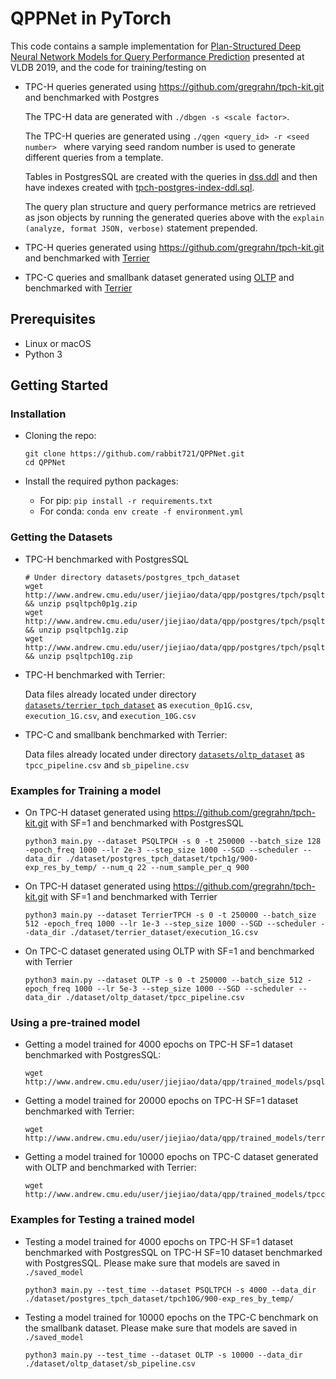 # QPPNet in PyTorch

This code contains a sample implementation for [Plan-Structured Deep Neural Network Models for Query Performance Prediction](https://arxiv.org/pdf/1902.00132.pdf) presented at VLDB 2019, and the code for training/testing on

- TPC-H queries generated using https://github.com/gregrahn/tpch-kit.git and benchmarked with Postgres

  The TPC-H data are generated with `./dbgen -s <scale factor>`.

  The TPC-H queries are generated using `./qgen <query_id> -r <seed number> ` where varying seed random number is used to generate different queries from a template.

  Tables in PostgresSQL are created with the queries in [dss.ddl](https://github.com/gregrahn/tpch-kit/blob/master/dbgen/dss.ddl) and then have indexes created with [tpch-postgres-index-ddl.sql](https://github.com/oltpbenchmark/oltpbench/blob/master/src/com/oltpbenchmark/benchmarks/tpch/ddls/tpch-postgres-index-ddl.sql).

  The query plan structure and query performance metrics are retrieved as json objects by running the generated queries above with the `explain (analyze, format JSON, verbose)` statement prepended.

- TPC-H queries generated using https://github.com/gregrahn/tpch-kit.git and benchmarked with [Terrier](https://github.com/cmu-db/terrier)

- TPC-C queries and smallbank dataset generated using [OLTP](https://github.com/oltpbenchmark/oltpbench) and benchmarked with [Terrier](https://github.com/cmu-db/terrier)

## Prerequisites

- Linux or macOS
- Python 3

## Getting Started

### Installation

- Cloning the repo:

  ```
  git clone https://github.com/rabbit721/QPPNet.git
  cd QPPNet
  ```

- Install the required python packages:
  - For pip: `pip install -r requirements.txt`
  - For conda: `conda env create -f environment.yml`

### Getting the Datasets

- TPC-H benchmarked with PostgresSQL

  ```
  # Under directory datasets/postgres_tpch_dataset
  wget http://www.andrew.cmu.edu/user/jiejiao/data/qpp/postgres/tpch/psqltpch0p1g.zip && unzip psqltpch0p1g.zip
  wget http://www.andrew.cmu.edu/user/jiejiao/data/qpp/postgres/tpch/psqltpch1g.zip && unzip psqltpch1g.zip
  wget http://www.andrew.cmu.edu/user/jiejiao/data/qpp/postgres/tpch/psqltpch10g.zip && unzip psqltpch10g.zip
  ```

- TPC-H benchmarked with Terrier:

  Data files already located under directory [`datasets/terrier_tpch_dataset`](https://github.com/rabbit721/QPPNet/tree/master/dataset/terrier_tpch_dataset) as `execution_0p1G.csv`, `execution_1G.csv`, and `execution_10G.csv`

- TPC-C and smallbank benchmarked with Terrier:

  Data files already located under directory [`datasets/oltp_dataset`](https://github.com/rabbit721/QPPNet/tree/master/dataset/terrier_tpch_dataset) as `tpcc_pipeline.csv` and `sb_pipeline.csv`

### Examples for Training a model

- On TPC-H dataset generated using https://github.com/gregrahn/tpch-kit.git with SF=1 and benchmarked with PostgresSQL

  ```
  python3 main.py --dataset PSQLTPCH -s 0 -t 250000 --batch_size 128 -epoch_freq 1000 --lr 2e-3 --step_size 1000 --SGD --scheduler --data_dir ./dataset/postgres_tpch_dataset/tpch1g/900-exp_res_by_temp/ --num_q 22 --num_sample_per_q 900
  ```

- On TPC-H dataset generated using https://github.com/gregrahn/tpch-kit.git with SF=1 and benchmarked with Terrier

  ```
  python3 main.py --dataset TerrierTPCH -s 0 -t 250000 --batch_size 512 -epoch_freq 1000 --lr 1e-3 --step_size 1000 --SGD --scheduler --data_dir ./dataset/terrier_dataset/execution_1G.csv
  ```

- On TPC-C dataset generated using OLTP with SF=1 and benchmarked with Terrier

  ```
  python3 main.py --dataset OLTP -s 0 -t 250000 --batch_size 512 -epoch_freq 1000 --lr 5e-3 --step_size 1000 --SGD --scheduler --data_dir ./dataset/oltp_dataset/tpcc_pipeline.csv
  ```

### Using a pre-trained model

- Getting a model trained for 4000 epochs on TPC-H SF=1 dataset benchmarked with PostgresSQL:

  ```
  wget http://www.andrew.cmu.edu/user/jiejiao/data/qpp/trained_models/psqltpch_epoch4000.zip
  ```

- Getting a model trained for 20000 epochs on TPC-H SF=1 dataset benchmarked with Terrier:

  ```
  wget http://www.andrew.cmu.edu/user/jiejiao/data/qpp/trained_models/terriertpch_epoch20000.zip
  ```

- Getting a model trained for 10000 epochs on TPC-C dataset generated with OLTP and benchmarked with Terrier:

  ```
  wget http://www.andrew.cmu.edu/user/jiejiao/data/qpp/trained_models/tpcc_epoch10000.zip
  ```

### Examples for Testing a trained model

- Testing a model trained for 4000 epochs on TPC-H SF=1 dataset benchmarked with PostgresSQL on TPC-H SF=10 dataset benchmarked with PostgresSQL.
  Please make sure that models are saved in `./saved_model`

  ```
  python3 main.py --test_time --dataset PSQLTPCH -s 4000 --data_dir ./dataset/postgres_tpch_dataset/tpch10G/900-exp_res_by_temp/
  ```

- Testing a model trained for 10000 epochs on the TPC-C benchmark on the smallbank dataset.
  Please make sure that models are saved in `./saved_model`

  ```
  python3 main.py --test_time --dataset OLTP -s 10000 --data_dir ./dataset/oltp_dataset/sb_pipeline.csv
  ```
